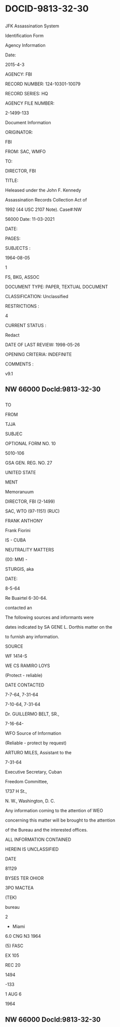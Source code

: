 # DOCID-9813-32-30

##
JFK Assassination System

Identification Form

Agency Information

Date:

2015-4-3

AGENCY: FBI

RECORD NUMBER: 124-10301-10079

RECORD SERIES: HQ

AGENCY FILE NUMBER:

2-1499-133

Document Information

ORIGINATOR:

FBI

FROM: SAC, WMFO

TO:

DIRECTOR, FBI

TITLE:

Heleased under the John F. Kennedy

Assassination Records Collection Act of

1992 (44 USC 2107 Note). Case#:NW

56000 Date: 11-03-2021

DATE:

PAGES:

SUBJECTS :

1964-08-05

1

FS, BKG, ASSOC

DOCUMENT TYPE: PAPER, TEXTUAL DOCUMENT

CLASSIFICATION: Unclassified

RESTRICTIONS :

4

CURRENT STATUS :

Redact

DATE OF LAST REVIEW: 1998-05-26

OPENING CRITERIA: INDEFINITE

COMMENTS :

v9.1

NW 66000 Docld:9813-32-30
---

##
TO

FROM

TJJA

SUBJEC

OPTIONAL FORM NO. 10

5010-106

GSA GEN. REG. NO. 27

UNITED STATE

MENT

Memoranuum

DIRECTOR, FBI (2-1499)

SAC, WTO (97-1151) (RUC)

FRANK ANTHONY

Frank Fiorini

IS - CUBA

NEUTRALITY MATTERS

(00: MM) -

STURGIS, aka

DATE:

8-5-64

Re Buairtel 6-30-64.

contacted an

The following sources and informants were

dates indicated by SA GENE L. Dorthis matter on the

to furnish any information.

SOURCE

WF 1414-S

WE CS RAMIRO LOYS

(Protect - reliable)

DATE CONTACTED

7-7-64, 7-31-64

7-10-64, 7-31-64

Dr. GUILLERMO BELT, SR.,

7-16-64-

WFO Source of Information

(Reliable - protect by request)

ARTURO MILES, Assistant to the

7-31-64

Executive Secretary, Cuban

Freedom Committee,

1737 H St.,

N. W., Washington, D. C.

Any information coming to the attention of WEO

concerning this matter will be brought to the attention

of the Bureau and the interested offices.

ALL INFORMATION CONTAINED

HEREIN IS UNCLASSIFIED

DATE

81129

BYSES TER OHIOR

ЗРО МАСТЕА

(TEK)

bureau

2

- Miami

6.0 CNG N3 1964

(5) FASC

EX 105

REC 20

1494

-133

1 AUG 6

1964

NW 66000 Docld:9813-32-30
---

